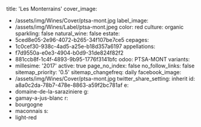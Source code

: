title: 'Les Monterrains'
cover_image:
  - /assets/img/Wines/Cover/ptsa-mont.jpg
label_image:
  - /assets/img/Wines/Label/ptsa-mont.jpeg
color: red
culture: organic
sparkling: false
natural_wine: false
estate:
  - 5ced8e05-2e96-4072-b265-34f107be7ce5
cepages:
  - 1c0cef30-938c-4ad5-a25e-b18d357a6197
appellations:
  - f7d9550a-e0e3-4904-b0d9-31de824f82f2
  - 881ccb8f-1c4f-4893-9b95-1776f3141bfc
odoo: PTSA-MONT
variants:
  -
    millesime: '2017'
    active: true
page_no_index: false
no_follow_links: false
sitemap_priority: '0.5'
sitemap_changefreq: daily
facebook_image:
  - /assets/img/Wines/Cover/ptsa-mont.jpg
twitter_share_setting: inherit
id: a8a0c2da-78b7-478e-8863-a59f2bc781af
e:
  - domaine-de-la-saraziniere
g:
  - gamay-a-jus-blanc
r:
  - bourgogne
  - maconnais
s:
  - light-red
